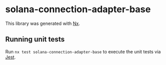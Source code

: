 # solana-connection-adapter-base

This library was generated with [Nx](https://nx.dev).

## Running unit tests

Run `nx test solana-connection-adapter-base` to execute the unit tests via [Jest](https://jestjs.io).
